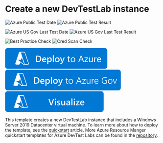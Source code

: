 # Create a new DevTestLab instance

![Azure Public Test Date](https://azurequickstartsservice.blob.core.windows.net/badges/101-dtl-create-lab-windows-vm/PublicLastTestDate.svg)
![Azure Public Test Result](https://azurequickstartsservice.blob.core.windows.net/badges/101-dtl-create-lab-windows-vm/PublicDeployment.svg)

![Azure US Gov Last Test Date](https://azurequickstartsservice.blob.core.windows.net/badges/101-dtl-create-lab-windows-vm/FairfaxLastTestDate.svg)
![Azure US Gov Last Test Result](https://azurequickstartsservice.blob.core.windows.net/badges/101-dtl-create-lab-windows-vm/FairfaxDeployment.svg)

![Best Practice Check](https://azurequickstartsservice.blob.core.windows.net/badges/101-dtl-create-lab-windows-vm/BestPracticeResult.svg)
![Cred Scan Check](https://azurequickstartsservice.blob.core.windows.net/badges/101-dtl-create-lab-windows-vm/CredScanResult.svg)

[![Deploy to Azure](https://raw.githubusercontent.com/Azure/azure-quickstart-templates/master/1-CONTRIBUTION-GUIDE/images/deploytoazure.svg?sanitize=true)](https://portal.azure.com/#create/Microsoft.Template/uri/https%3A%2F%2Fraw.githubusercontent.com%2FAzure%2Fazure-quickstart-templates%2Fmaster%2F101-dtl-create-lab-windows-vm%2Fazuredeploy.json)
[![Deploy To Azure US Gov](https://raw.githubusercontent.com/Azure/azure-quickstart-templates/master/1-CONTRIBUTION-GUIDE/images/deploytoazuregov.svg?sanitize=true)](https://portal.azure.us/#create/Microsoft.Template/uri/https%3A%2F%2Fraw.githubusercontent.com%2FAzure%2Fazure-quickstart-templates%2Fmaster%2F101-dtl-create-lab-windows-vm%2Fazuredeploy.json)
[![Visualize](https://raw.githubusercontent.com/Azure/azure-quickstart-templates/master/1-CONTRIBUTION-GUIDE/images/visualizebutton.svg?sanitize=true)](http://armviz.io/#/?load=https%3A%2F%2Fraw.githubusercontent.com%2FAzure%2Fazure-quickstart-templates%2Fmaster%2F101-dtl-create-lab-windows-vm%2Fazuredeploy.json)

This template creates a new DevTestLab instance that includes a Windows Server 2019 Datacenter virtual machine. To learn more about how to deploy the template, see the [quickstart](https://docs.microsoft.com/azure/devtest-labs/create-lab-windows-vm-template) article. More Azure Resource Manger quickstart templates for Azure DevTest Labs can be found in the [repository](https://github.com/Azure/azure-devtestlab).
